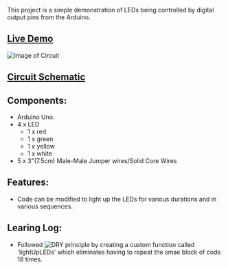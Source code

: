 This project is a simple demonstration of LEDs being controlled by digital output pins from the Arduino.

## [Live Demo]()

![Image of Circuit]()

## [Circuit Schematic]()

## Components:
- Arduino Uno.
- 4 x LED
  - 1 x red
  - 1 x green
  - 1 x yellow
  - 1 x white
- 5 x 3"(7.5cm) Male-Male Jumper wires/Solid Core Wires

## Features:

- Code can be modified to light up the LEDs for various durations and in various sequences.

## Learing Log:
- Followed ![DRY](https://en.wikipedia.org/wiki/Don%27t_repeat_yourself) principle by creating a custom function called 'lightUpLEDs' which eliminates having to repeat the smae block of code 18 times.
